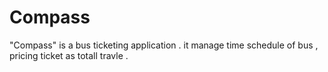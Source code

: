 # Compass


"Compass" is a bus ticketing application . it manage time schedule of bus , pricing ticket as totall travle .

